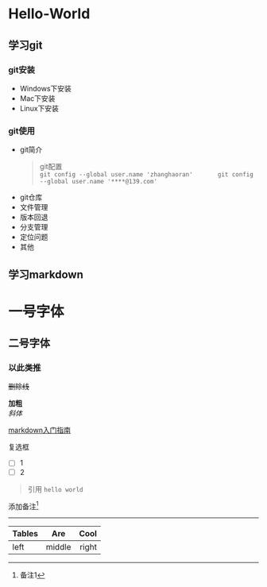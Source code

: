 # Hello-World

## 学习git

### git安装

* Windows下安装 
* Mac下安装
* Linux下安装

### git使用

* git简介
  > git配置  
  > `git config --global user.name 'zhanghaoran'      
  >  git config --global user.name '****@139.com'`
* git仓库
* 文件管理
* 版本回退
* 分支管理
* 定位问题
* 其他

## 学习markdown

# 一号字体

## 二号字体

### 以此类推

~~删除线~~

**加粗**  
_斜体_

[markdown入门指南](https://www.jianshu.com/p/1e402922ee32/)

复选框

* [ ] 1
* [ ] 2

> 引用 `hello world`

添加备注[^1]

---

| Tables | Are | Cool |
| --- | :---: | ---: |
| left | middle | right |



[^1]: 备注1


